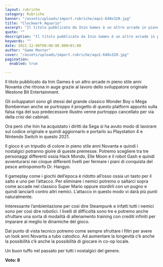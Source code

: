 ```yaml
---
layout: rubriche
category: Rubriche
banner: "/assets/uploads/import.rubriche/aqu1-640x320.jpg"
title: "Clockwork Aquario"
excerpt: "Il titolo pubblicato da Inin Games è un altro arcade in pieno stile anni Novanta che ritrona in auge grazie al lavoro dello sviluppatore originale Westone Bit Entertainment. Gli sviluppatori sono gli stessi del grande classico Wonder Boy o Mega Bomberman anche se purtroppo il progetto di questo platform appunto sulla falsa riga del suo [&hellip"
quote: ""
description: "Il titolo pubblicato da Inin Games è un altro arcade in pieno stile anni Novanta che ritrona in auge grazie al lavoro dello sviluppatore originale Westone Bit Entertainment. Gli sviluppatori sono gli stessi del grande classico Wonder Boy o Mega Bomberman anche se purtroppo il progetto di questo platform appunto sulla falsa riga del suo [&hellip"
keywords: ""
date: 2021-12-06T00:00:00.000+01:00
author: "Game Master"
cover: "/assets/uploads/import.rubriche/aqu1-640x320.jpg"
pagination:
  enabled: true

---
```


Il titolo pubblicato da Inin Games è un altro arcade in pieno stile anni Novanta che ritrona in auge grazie al lavoro dello sviluppatore originale Westone Bit Entertainment.

Gli sviluppatori sono gli stessi del grande classico Wonder Boy o Mega Bomberman anche se purtroppo il progetto di questo platform appunto sulla falsa riga del suo predecessore illustro venne purtroppo cancellato per via della crisi dei cabinati.

Ora però che Inin ha acquistato i diritti da Sega si ha avuto modo di lavorare sul codice originale e quindi aggiornarlo e portarlo su Playstation 4 e Nintendo Switch in questo 2021.

Il gioco è un tripudio di colore in pieno stile anni Novanta e quindi i nostalgici potranno gioire di queste premesse. Potremo scegliere tra tre personaggi differenti ossia Hack Mondo, Elle Moon e il robot Gash e quindi avventurarsi nei cinque differenti livelli per fermare i piani di conquista del pesce antropomorfo Dr. Hangyo.

Il gameplay come i giochi dell’epoca è ridotto all’osso ossia un tasto per il salto e uno per l’attacco. Per eliminare i nemici potremo o saltarci sopra come accade nel classico Super Mario oppure stordirli con un pugno e quindi lanciarli contro altri nemici. L’attacco in questo modo vi darà più punti naturalmente.

Interessante l’ambientazione per così dire Steampunk e infatti tutti i nemici sono per così dire robotici. I livelli di difficoltà sono tre e potremo anche sfruttare una sorta di modalità di allenamento training con crediti infiniti per imparare al meglio le dinamiche del gioco.

Dal punto di vista tecnico potremo come sempre sfruttare i filtri per avere un look anni Novanta a tubo catodico. Ad aumentare la longevità c’è anche la possibilità c’è anche la possibilità di giocare in co-op locale.

Un buon tuffo nel passato per tutti i nostalgici del genere.

**Voto: 8**